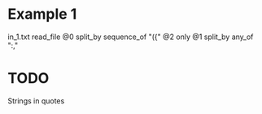 # Example 1

in_1.txt read_file
@0 split_by sequence_of "({"
@2 only
@1 split_by any_of ":,"

# TODO

Strings in quotes
